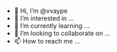 - 👋 Hi, I’m @vvaype
- 👀 I’m interested in ...
- 🌱 I’m currently learning ...
- 💞️ I’m looking to collaborate on ...
- 📫 How to reach me ...

<!---
vvaype/vvaype is a ✨ special ✨ repository because its `README.md` (this file) appears on your GitHub profile.
You can click the Preview link to take a look at your changes.
--->
